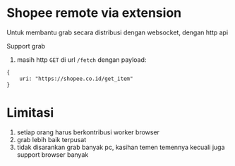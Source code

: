 # Shopee remote via extension

Untuk membantu grab secara distribusi dengan websocket, dengan http api

Support grab

1. masih http `GET` di url `/fetch` dengan payload:
```
{
    uri: "https://shopee.co.id/get_item"
}
```

# Limitasi
1. setiap orang harus berkontribusi worker browser
2. grab lebih baik terpusat
3. tidak disarankan grab banyak pc, kasihan temen temennya kecuali juga support browser banyak
